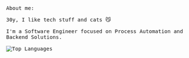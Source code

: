 <p float="left">
    <samp>
        <br>About me:<br>
        <br>30y, I like tech stuff and cats 😼<br>
        <br>I'm a Software Engineer focused on Process Automation and Backend Solutions.<br>
        <br><img src="https://github-readme-stats.vercel.app/api/top-langs/?username=emersonsm&layout=compact&theme=highcontrast" alt="Top Languages"><br>
    </samp>
</p>
